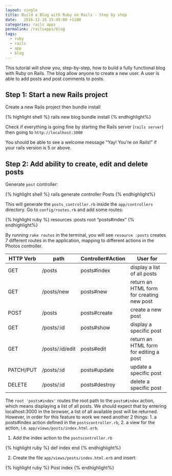 ```yaml
---
layout: single
title: Build a Blog with Ruby on Rails - Step by step
date:   2016-12-16 15:45:00 +1100
categories: rails apps
permalink: /railsapps/blog
tags:
  - ruby
  - rails
  - app
  - blog
---
```

This tutorial will show you, step-by-step, how to build a fully functional blog with Ruby on Rails. The blog allow anyone to create a new user. A user is able to add posts and post comments to posts.

## Step 1: Start a new Rails project
Create a new Rails project then bundle install

{% highlight shell %}
rails new blog
bundle install
{% endhighlight%}

Check if everything is going fine by starting the Rails server (<code>rails server</code>) then going to `http://localhost:3000`

You should be able to see a welcome message "Yay! You're on Rails!" if your rails version is 5 or above.

## Step 2: Add ability to create, edit and delete posts

Generate `post` controller:

{% highlight shell %}
rails generate controller Posts
{% endhighlight%}

This will generate the `posts_controller.rb` inside the `app/controllers` directory.
Go to `config/routes.rb` and add some routes:

{% highlight ruby %}
resources :posts
root “posts#index”
{% endhighlight%}

By running `rake routes` in the terminal, you will see `resource :posts` creates 7 different routes in the application, mapping to different actions in the Photos controller.

| HTTP Verb     | path           | Controller#Action  | User for  |
| ------------- |-------------   | -----  | ---   |
| GET      		| /posts 		 | posts#index 		  | display a list of all posts |
| GET     		| /posts/new  	 | posts#new	 	  | return an HTML form for creating new post |
| POST 			| /posts      	 | posts#create  	  | create a new post |
| GET			|/posts/:id		 | posts#show		  | display a specific post |
| GET			|/posts/:id/edit | posts#edit 		  |	return an HTML form for editing a post|
| PATCH/PUT		|	/posts/:id   | posts#update       |	update a specific post|
| DELETE 		|	/posts/:id   | posts#destroy	  |	delete a specific post|

The `root 'posts#index'` routes the root path to the `posts#index` action, which means displaying a list of all posts. We should expect that by entering localhost:3000 in the browser, a list of all available post will be returned. However, in order for this feature to work we need another 2 things: 1. a posts#index action defined in the `postscontroller.rb`, 2. a view for the action, i.e. `app/views/posts/index.html.erb`.

1. Add the index action to the `postscontroller.rb`

{% highlight ruby %}
def index
end
{% endhighlight%}

2. Create the file `app/views/posts/index.html.erb` and insert:

{% highlight ruby %}
Post index
{% endhighlight%}





